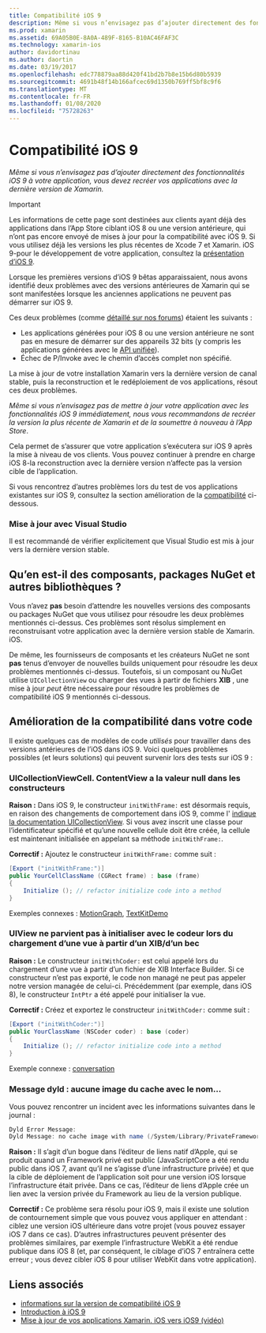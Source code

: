 ```yaml
---
title: Compatibilité iOS 9
description: Même si vous n’envisagez pas d’ajouter directement des fonctionnalités iOS 9 à votre application, vous devez recréer vos applications avec la dernière version de Xamarin.
ms.prod: xamarin
ms.assetid: 69A05B0E-8A0A-489F-8165-B10AC46FAF3C
ms.technology: xamarin-ios
author: davidortinau
ms.author: daortin
ms.date: 03/19/2017
ms.openlocfilehash: edc778879aa88d420f41bd2b7b8e15b6d80b5939
ms.sourcegitcommit: 4691b48f14b166afcec69d1350b769ff5bf8c9f6
ms.translationtype: MT
ms.contentlocale: fr-FR
ms.lasthandoff: 01/08/2020
ms.locfileid: "75728263"
---
```

# <a name="ios-9-compatibility"></a>Compatibilité iOS 9

_Même si vous n’envisagez pas d’ajouter directement des fonctionnalités iOS 9 à votre application, vous devez recréer vos applications avec la dernière version de Xamarin._

> [!IMPORTANT]
> Les informations de cette page sont destinées aux clients ayant déjà des applications dans l’App Store ciblant iOS 8 ou une version antérieure, qui n’ont pas encore envoyé de mises à jour pour la compatibilité avec iOS 9. Si vous utilisez déjà les versions les plus récentes de Xcode 7 et Xamarin. iOS 9-pour le développement de votre application, consultez la [présentation d’iOS 9](~/ios/platform/introduction-to-ios9/index.md).

Lorsque les premières versions d’iOS 9 bêtas apparaissaient, nous avons identifié deux problèmes avec des versions antérieures de Xamarin qui se sont manifestées lorsque les anciennes applications ne peuvent pas démarrer sur iOS 9.

Ces deux problèmes (comme [détaillé sur nos forums](https://forums.xamarin.com/discussion/comment/131529/#Comment_131529)) étaient les suivants :

- Les applications générées pour iOS 8 ou une version antérieure ne sont pas en mesure de démarrer sur des appareils 32 bits (y compris les applications générées avec le [API unifiée](~/cross-platform/macios/unified/index.md)).
- Échec de P/Invoke avec le chemin d’accès complet non spécifié.

La mise à jour de votre installation Xamarin vers la dernière version de canal stable, puis la reconstruction et le redéploiement de vos applications, résout ces deux problèmes.

_Même si vous n’envisagez pas de mettre à jour votre application avec les fonctionnalités iOS 9 immédiatement, nous vous recommandons de recréer la version la plus récente de Xamarin et de la soumettre à nouveau à l’App Store_.

Cela permet de s’assurer que votre application s’exécutera sur iOS 9 après la mise à niveau de vos clients.
Vous pouvez continuer à prendre en charge iOS 8-la reconstruction avec la dernière version n’affecte pas la version cible de l’application.

Si vous rencontrez d’autres problèmes lors du test de vos applications existantes sur iOS 9, consultez la section amélioration de la [compatibilité](#compat) ci-dessous.

### <a name="updating-with-visual-studio"></a>Mise à jour avec Visual Studio

Il est recommandé de vérifier explicitement que Visual Studio est mis à jour vers la dernière version stable.

## <a name="what-about-components-nugets-and-other-libraries"></a>Qu’en est-il des composants, packages NuGet et autres bibliothèques ?

Vous n’avez **pas** besoin d’attendre les nouvelles versions des composants ou packages NuGet que vous utilisez pour résoudre les deux problèmes mentionnés ci-dessus.
Ces problèmes sont résolus simplement en reconstruisant votre application avec la dernière version stable de Xamarin. iOS.

De même, les fournisseurs de composants et les créateurs NuGet ne sont **pas** tenus d’envoyer de nouvelles builds uniquement pour résoudre les deux problèmes mentionnés ci-dessus. Toutefois, si un composant ou NuGet utilise `UICollectionView` ou charger des vues à partir de fichiers **XIB** , une mise à jour *peut* être nécessaire pour résoudre les problèmes de compatibilité iOS 9 mentionnés ci-dessous.

<a name="compat" />

## <a name="improving-compatibility-in-your-code"></a>Amélioration de la compatibilité dans votre code

Il existe quelques cas de modèles de code *utilisés* pour travailler dans des versions antérieures de l’iOS dans iOS 9. Voici quelques problèmes possibles (et leurs solutions) qui peuvent survenir lors des tests sur iOS 9 :

### <a name="uicollectionviewcellcontentview-is-null-in-constructors"></a>UICollectionViewCell. ContentView a la valeur null dans les constructeurs

**Raison :** Dans iOS 9, le constructeur `initWithFrame:` est désormais requis, en raison des changements de comportement dans iOS 9, comme l' [indique la documentation UICollectionView](https://developer.apple.com/library/ios/documentation/UIKit/Reference/UICollectionView_class/#//apple_ref/occ/instm/UICollectionView/dequeueReusableCellWithReuseIdentifier:forIndexPath). Si vous avez inscrit une classe pour l’identificateur spécifié et qu’une nouvelle cellule doit être créée, la cellule est maintenant initialisée en appelant sa méthode `initWithFrame:`.

**Correctif :** Ajoutez le constructeur `initWithFrame:` comme suit :

```csharp
[Export ("initWithFrame:")]
public YourCellClassName (CGRect frame) : base (frame)
{
    Initialize (); // refactor initialize code into a method
}
```

Exemples connexes : [MotionGraph](https://github.com/xamarin/monotouch-samples/commit/3c1b7a4170c001e7290db9babb2b7a6dddeb8bcb), [TextKitDemo](https://github.com/xamarin/monotouch-samples/commit/23ea01b37326963b5ebf68bbcc1edd51c66a28d6)

### <a name="uiview-fails-to-init-with-coder-when-loading-a-view-from-a-xibnib"></a>UIView ne parvient pas à initialiser avec le codeur lors du chargement d’une vue à partir d’un XIB/d’un bec

**Raison :** Le constructeur `initWithCoder:` est celui appelé lors du chargement d’une vue à partir d’un fichier de XIB Interface Builder. Si ce constructeur n’est pas exporté, le code non managé ne peut pas appeler notre version managée de celui-ci. Précédemment (par exemple, dans iOS 8), le constructeur `IntPtr` a été appelé pour initialiser la vue.

**Correctif :** Créez et exportez le constructeur `initWithCoder:` comme suit :

```csharp
[Export ("initWithCoder:")]
public YourClassName (NSCoder coder) : base (coder)
{
    Initialize (); // refactor initialize code into a method
}
```

Exemple connexe : [conversation](https://github.com/xamarin/monotouch-samples/commit/7b81138d52e5f3f1aa3769fcb08f46122e9b6a88)

### <a name="dyld-message-no-cache-image-with-name"></a>Message dyld : aucune image du cache avec le nom...

Vous pouvez rencontrer un incident avec les informations suivantes dans le journal :

```csharp
Dyld Error Message:
Dyld Message: no cache image with name (/System/Library/PrivateFrameworks/JavaScriptCore.framework/JavaScriptCore)
```

**Raison :** Il s’agit d’un bogue dans l’éditeur de liens natif d’Apple, qui se produit quand un Framework privé est public (JavaScriptCore a été rendu public dans iOS 7, avant qu’il ne s’agisse d’une infrastructure privée) et que la cible de déploiement de l’application soit pour une version iOS lorsque l’infrastructure était privée. Dans ce cas, l’éditeur de liens d’Apple crée un lien avec la version privée du Framework au lieu de la version publique.

**Correctif :** Ce problème sera résolu pour iOS 9, mais il existe une solution de contournement simple que vous pouvez vous appliquer en attendant : ciblez une version iOS ultérieure dans votre projet (vous pouvez essayer iOS 7 dans ce cas). D’autres infrastructures peuvent présenter des problèmes similaires, par exemple l’infrastructure WebKit a été rendue publique dans iOS 8 (et, par conséquent, le ciblage d’iOS 7 entraînera cette erreur ; vous devez cibler iOS 8 pour utiliser WebKit dans votre application).

## <a name="related-links"></a>Liens associés

- [informations sur la version de compatibilité iOS 9](https://releases.xamarin.com/ios-hotfix-for-ios-9-preview-xcode-6/)
- [Introduction à iOS 9](~/ios/platform/introduction-to-ios9/index.md)
- [Mise à jour de vos applications Xamarin. iOS vers iOS9 (vidéo)](https://university.xamarin.com/lightninglectures/Updating-your-XamariniOS-apps-to-iOS9)
